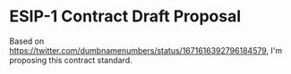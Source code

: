 # ESIP-1 Contract Draft Proposal

Based on https://twitter.com/dumbnamenumbers/status/1671616392796184579, I'm proposing this contract standard. 
